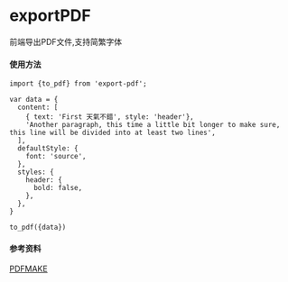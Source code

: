 # exportPDF

前端导出PDF文件,支持简繁字体

#### 使用方法
```
import {to_pdf} from 'export-pdf';

var data = {
  content: [
    { text: 'First 天氣不錯', style: 'header'},
    'Another paragraph, this time a little bit longer to make sure, this line will be divided into at least two lines',
  ],
  defaultStyle: {
    font: 'source',
  },
  styles: {
    header: {
      bold: false,
    },
  },
}

to_pdf({data})
```

#### 参考资料
[PDFMAKE](https://pdfmake.github.io/docs/)